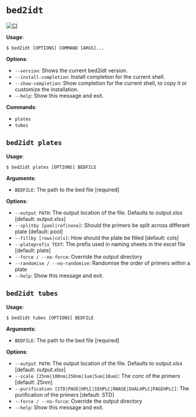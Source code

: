 # `bed2idt`

[![CI](https://github.com/ChrisgKent/bed2idt/actions/workflows/pytest.yml/badge.svg)](https://github.com/ChrisgKent/bed2idt/actions/workflows/pytest.yml)

**Usage**:

```console
$ bed2idt [OPTIONS] COMMAND [ARGS]...
```

**Options**:

* `--version`: Shows the current bed2idt version.
* `--install-completion`: Install completion for the current shell.
* `--show-completion`: Show completion for the current shell, to copy it or customize the installation.
* `--help`: Show this message and exit.

**Commands**:

* `plates`
* `tubes`

## `bed2idt plates`

**Usage**:

```console
$ bed2idt plates [OPTIONS] BEDFILE
```

**Arguments**:

* `BEDFILE`: The path to the bed file  [required]

**Options**:

* `--output PATH`: The output location of the file. Defaults to output.xlsx  [default: output.xlsx]
* `--splitby [pool|ref|none]`: Should the primers be split across differant plate  [default: pool]
* `--fillby [rows|cols]`: How should the plate be filled  [default: cols]
* `--plateprefix TEXT`: The prefix used in naming sheets in the excel file  [default: plate]
* `--force / --no-force`: Override the output directory
* `--randomise / --no-randomise`: Randomise the order of primers within a plate
* `--help`: Show this message and exit.

## `bed2idt tubes`

**Usage**:

```console
$ bed2idt tubes [OPTIONS] BEDFILE
```

**Arguments**:

* `BEDFILE`: The path to the bed file  [required]

**Options**:

* `--output PATH`: The output location of the file. Defaults to output.xlsx  [default: output.xlsx]
* `--scale [25nm|100nm|250nm|1um|5um|10um]`: The conc of the primers  [default: 25nm]
* `--purification [STD|PAGE|HPLC|IEHPLC|RNASE|DUALHPLC|PAGEHPLC]`: The purification of the primers  [default: STD]
* `--force / --no-force`: Override the output directory
* `--help`: Show this message and exit.
